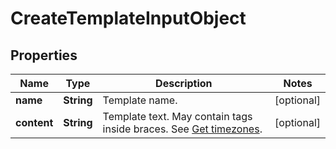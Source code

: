 
# CreateTemplateInputObject

## Properties
Name | Type | Description | Notes
------------ | ------------- | ------------- | -------------
**name** | **String** | Template name. |  [optional]
**content** | **String** | Template text. May contain tags inside braces. See [Get timezones](http://docs.textmagictesting.com/#section/Custom-fields-list-(Merge-tags)). |  [optional]



